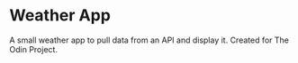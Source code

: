 # Weather App

A small weather app to pull data from an API and display it.
Created for The Odin Project.
